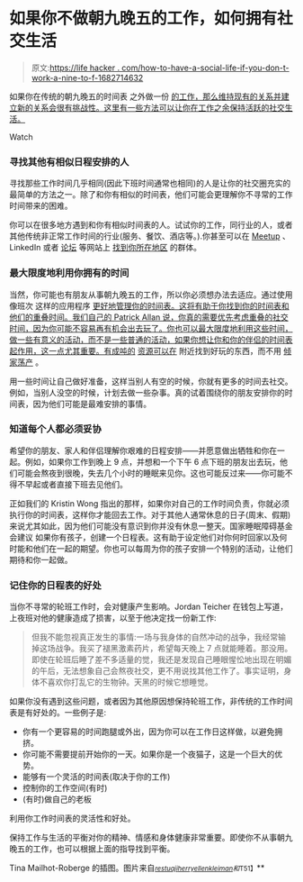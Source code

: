 # 如果你不做朝九晚五的工作，如何拥有社交生活

> 原文:[https://life hacker . com/how-to-have-a-social-life-if-you-don-t-work-a-nine-to-f-1682714632](https://lifehacker.com/how-to-have-a-social-life-if-you-don-t-work-a-nine-to-f-1682714632)

如果你在传统的朝九晚五的时间表 之外做一份 [的工作，那么维持现有的关系并建立新的关系会很有挑战性。这里有一些方法可以让你在工作之余保持活跃的社交生活。](https://lifehacker.com/how-can-i-break-free-from-the-9-to-5-lifestyle-5902487)

Watch

### **寻找其他有相似日程安排的人**

寻找那些工作时间几乎相同(因此下班时间通常也相同)的人是让你的社交圈充实的最简单的方法之一。除了和你有相似的时间表，他们可能会更理解你不寻常的工作时间带来的困难。

你可以在很多地方遇到和你有相似时间表的人。试试你的工作，同行业的人，或者其他传统非正常工作时间的行业(服务、餐饮、酒店等。).你甚至可以在 [Meetup](http://www.meetup.com/) 、LinkedIn 或者 [论坛](http://www.reddit.com/r/Nightshift/comments/1mk1se/how_does_the_night_shift_affect_your_social_life/) 等网站上 [找到你所在地区](https://lifehacker.com/the-best-places-to-meet-new-people-1512814587) 的群体。

### **最大限度地利用你拥有的时间**

当然，你可能也有朋友从事朝九晚五的工作，所以你必须想办法去适应。通过使用像班次 这样的应用程序 [更好地管理你的时间表。这将有助于你找到你的时间表和他们的重叠时间。我们自己的 Patrick Allan 说，你真的需要优先考虑重叠的社交时间，因为你可能不容易再有机会出去玩了。你也可以最大限度地利用这些时间，做一些有意义的活动，而不是一些普通的活动，如果你想让你和你的伴侣的时间表起作用，这一点尤其重要。有成吨的](https://lifehacker.com/shifts-manages-your-schedule-when-you-dont-work-a-nine-1681145037) [资源可以在](http://lifehacker.com/top-10-tools-for-finding-cool-stuff-nearby-5465334) 附近找到好玩的东西，而不用 [倾家荡产](http://lifehacker.com/how-to-save-money-on-everything-fun-1244352818) 。

用一些时间让自己做好准备，这样当别人有空的时候，你就有更多的时间去社交。例如，当别人没空的时候，计划去做一些杂事。真的试着围绕你的朋友安排你的时间表，因为他们可能是最难安排的事情。

### **知道每个人都必须妥协**

希望你的朋友、家人和伴侣理解你艰难的日程安排——并愿意做出牺牲和你在一起。例如，如果你工作到晚上 9 点，并想和一个下午 6 点下班的朋友出去玩，他们可能会熬夜到很晚，失去几个小时的睡眠来见你。这也可能反过来——你可能不得不早起或者直接下班去见他们。

正如我们的 Kristin Wong 指出的那样，如果你对自己的工作时间负责，你就必须执行你的时间表，这样你才能回去工作。对于其他人通常休息的日子(周末、假期)来说尤其如此，因为他们可能没有意识到你并没有休息一整天。国家睡眠障碍基金会建议 如果你有孩子，创建一个日程表。这有助于设定他们对你何时回家以及何时能和他们在一起的期望。你也可以每周为你的孩子安排一个特别的活动，让他们期待和你一起做。

### **记住你的日程表的好处**

当你不寻常的轮班工作时，会对健康产生影响。Jordan Teicher 在钱包上写道，上夜班对他的健康造成了损害，以至于他决定找一份新工作:

> 但我不能忽视真正发生的事情:一场与我身体的自然冲动的战争，我经常输掉这场战争。我买了褪黑激素药片，希望每天晚上 7 点就能睡着。那没用。即使在轮班后睡了差不多适量的觉，我还是发现自己睡眼惺忪地出现在明媚的午后，无法想象自己会熬夜社交，更不用说找其他工作了。事实证明，身体不喜欢你打乱它的生物钟。天黑的时候它想睡觉。

如果你没有遇到这些问题，或者因为其他原因想保持轮班工作，非传统的工作时间表是有好处的。一些例子是:

*   你有一个更容易的时间跑腿或外出，因为你可以在工作日这样做，以避免拥挤。
*   你可能不需要提前开始你的一天。如果你是一个夜猫子，这是一个巨大的优势。
*   能够有一个灵活的时间表(取决于你的工作)
*   控制你的工作空间(有时)
*   (有时)做自己的老板

利用你工作时间表的灵活性和好处。

保持工作与生活的平衡对你的精神、情感和身体健康非常重要。即使你不从事朝九晚五的工作，也可以根据上面的指导找到平衡。

Tina Mailhot-Roberge 的插图。图片来自[<small>*restuaji*</small>](https://www.flickr.com/photos/restuaji/12498917974/)<small></small>*[<small>*herry*</small>](https://www.flickr.com/photos/herry/16113271117/)<small></small>*[<small>*ellenkleiman*</small>](https://www.flickr.com/photos/ellenkleiman/15415275108/)<small>*和*T51】</small>**